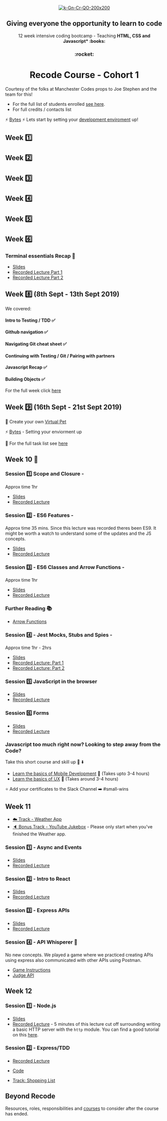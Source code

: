<p align="center">
    <a href="https://recode.org.uk"><img src="https://i.ibb.co/tHTcXNp/k-Gn-Cr-QO-400x400.jpg" alt="k-Gn-Cr-QO-200x200" border="0"></a><br /><a target='_blank' <br />
  </a>
</p>


<h2 align="center">
  Giving everyone the opportunity to learn to code
</h2>
<p align="center">
    12 week intensive coding bootcamp - Teaching <b> HTML, CSS and Javascript* :books: </b>
</p>

<h3 align="center">
 :rocket:
</h3>

<h1 align="center">
  Recode Course - Cohort 1
</h1>

Courtesy of the folks at Manchester Codes props to Joe Stephen and the team for this! 

* For the full list of students enrolled [see here](./studentroster).
* For full credits / contacts list

:zap: [Bytes](./Bytes) :zap:
Lets start by setting your [development enviroment](./Bytes) up!

## Week :one:
## Week :two:
## Week :three:
## Week :four:
## Week :five:
## Week :six:

### Terminal essentials Recap :ship:
* [Slides](https://docs.google.com/presentation/d/1w0jTsPLMVAS3qzLex7-N9DDODBFz9teYpCoxfy1Q58o/edit?usp=sharing)
* [Recorded Lecture Part 1](https://drive.google.com/open?id=1_bwrS4Hbf3VZWCfIN-gnzzpTHTwU6Bo1)
* [Recorded Lecture Part 2](https://drive.google.com/file/d/1JKT7oRzrS_bEh_iCSusUUmWYzx0lHcuz/view?usp=sharing)

## Week :eight: (8th Sept - 13th Sept 2019)

We covered: 

#### Intro to Testing / TDD :white_check_mark:
#### Github navigation :white_check_mark:
#### Navigating Git cheat sheet :white_check_mark:
#### Continuing with Testing / Git / Pairing with partners
#### Javascript Recap :white_check_mark:
#### Building Objects :white_check_mark:

For the full week click [here](/Week8)

## Week :nine: (16th Sept - 21st Sept 2019)

:dog: Create your own [Virtual Pet](./Week9)

:zap: [Bytes](./Bytes) - Setting your enviorment up

:calendar: For the full task list see [here](./Week9/README.md)

## Week 10 :bell: 

### Session :one: Scope and Closure - 
Approx time 1hr
* [Slides](https://docs.google.com/presentation/d/1yHeG25mrWfSilJE1MMc_p-DLQUDNY233AGZQ7RVzwAQ/edit#slide=id.p)
* [Recorded Lecture](https://drive.google.com/open?id=1xfI8J-4hEC_PiYkLWZZkwUxkF8_K6YYQ)

### Session :two: - ES6 Features - 
Approx time 35 mins. Since this lecture was recorded theres been ES9. It might be worth a watch to understand some of the updates and the JS concepts.
* [Slides](https://docs.google.com/presentation/d/1TSr01Bkcp4ASx2xYPcibl4gjUDLgS35A3pKs0qfC12k)
* [Recorded Lecture](https://drive.google.com/file/d/1AcCBenXc1lDcaS8breoEMZF2S65ML80x/view?usp=sharing)

### Session :three: - ES6 Classes and Arrow Functions - 
Approx time 1hr
* [Slides](https://docs.google.com/presentation/d/1J79g3-L35aOLa842wQyrd04Y5sGDn6PqWE55pUxVhTI/edit#slide=id.p)
* [Recorded Lecture](https://drive.google.com/open?id=1b64YAs3t1OCohelRfsSywv9zdb-lgkER)

### Further Reading :books: 
* [Arrow Functions](https://developer.mozilla.org/en-US/docs/Web/JavaScript/Reference/Functions/Arrow_functions)

### Session :four: - Jest Mocks, Stubs and Spies - 
Approx time 1hr - 2hrs
* [Slides](https://docs.google.com/presentation/d/1fym8U4diqj0HZVGv-kAVj2k2OHTJ9E-3fOVUSjOnq3k/edit#slide=id.g34b902fe6f_0_30)
* [Recorded Lecture: Part 1](https://drive.google.com/open?id=1c6PfcKeh5Ol3LNK-WY9opk6z70BOhJPV)
* [Recorded Lecture: Part 2](https://drive.google.com/open?id=1gDah1eVdmFOj1XNbdT8xXiPGNGowu6ix)

### Session :five: JavaScript in the browser 

* [Slides](https://docs.google.com/presentation/d/1pHKb5d8WfGwEGT2hRzxYbJ8mzETDUzIEQjRYEQzmDzs/edit?usp=sharing)
* [Recorded Lecture](https://drive.google.com/open?id=1gJ1Fy-7ITCim8felpiHZryjk0IO7LPBy)

### Session :six: Forms
* [Slides](https://docs.google.com/presentation/d/1B8HHOHfkmZ9EvBNJj-avkkE5Y4tc93IeBciGM1RQWG0/edit?usp=sharing)
* [Recorded Lecture](https://drive.google.com/file/d/1Vp9WfS-OkhbBCeDZS0IsCtJ98S4QMnqm/view?usp=sharing)


### Javascript too much right now? Looking to step away from the Code? 

Take this short course and skill up :rocket: :arrow_down:

* [Learn the basics of Mobile Development](https://www.futurelearn.com/courses/digital-skills-mobile) :iphone: (Takes upto 3-4 hours)
* [Learn the basics of UX](https://www.futurelearn.com/courses/digital-skills-user-experience) :girl: (Takes around 3-4 hours)

:star: Add your certificates to the Slack Channel :arrow_right: #small-wins

## Week 11 

* [:cloud: Track - Weather App](week13-15/README.md)
* [:speaker: Bonus Track - YouTube Jukebox](legacy/week15/README.md) - Please only start when you've finished the Weather app.

### Session :one: - Async and Events
* [Slides](https://docs.google.com/presentation/d/1hjdAj3Ge2-iFQ_J--ogqafUwc4PIn-lz1uJSu3tzGGM/edit#slide=id.p)
* [Recorded Lecture](https://drive.google.com/open?id=1-IhqhkRXX76uTiKnA-XfXWtPKlTj-Ki9)

### Session :two: - Intro to React
* [Slides](https://docs.google.com/presentation/d/1yogE2NWd5UN3LAO9x9GMKCCJXCjw1nf9mFJVaeAYi6M/edit?usp=sharing)
* [Recorded Lecture](https://drive.google.com/file/d/13gNwg2qEVfUaLmWn-vUsYohFjIkDYrLe/view?usp=sharing)

### Session :three: - Express APIs
* [Slides](https://docs.google.com/presentation/d/1Ri0FhurnIhV-OzD4cgUPDXGIZaxMM33F32f0rvtbYfU/edit#slide=id.g36a86b9372_0_32)
* [Recorded Lecture](https://drive.google.com/open?id=1awKjTrdo0gmZkS3AhZF0pbYPJH__GuOY)

### Session :four: - API Whisperer :ghost:
No new concepts. We played a game where we practiced creating APIs using express also communicated with other APIs using Postman.
* [Game Instructions](https://docs.google.com/presentation/d/1O3L0HUA8i9hqcwBT0tTAL0QO69TGTWT6NjnfcNJ4hwM/edit?usp=sharing)
* [Judge API](https://gitlab.com/mcrcodes/api-whisperer)

## Week 12

### Session :one: - Node.js

* [Slides](https://docs.google.com/presentation/d/10V9QGi0uadTZ_eORBw8vrnPne37CWliqjbl_ydY70oA/edit?usp=sharing)
* [Recorded Lecture](https://drive.google.com/file/d/13vujt3ht2yemnQ1E4lJGp8ltCfFKpp1U/view?usp=sharing) - 5 minutes of this lecture cut off surrounding writing a basic HTTP server with the `http` module. You can find a good tutorial on this [here](https://blog.risingstack.com/your-first-node-js-http-server/).

### Session :two: - Express/TDD

* [Recorded Lecture](https://drive.google.com/file/d/1ykcVn3eu8uCPLmLJ6LIEJLqB_lbDghc8/view?usp=sharing)
* [Code](https://github.com/MCRcodes/medical-records)



* [Track: Shopping List](week9/README.md)




## Beyond Recode
Resources, roles, responsibilities and [courses](./after_the_course) to consider after the course has ended.
